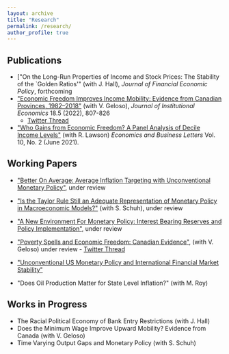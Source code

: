 ```yaml
---
layout: archive
title: "Research"
permalink: /research/
author_profile: true
---
```


## Publications 
- ["On the Long-Run Properties of Income and Stock Prices: The Stability of the `Golden Ratios'" (with J. Hall), <i>Journal of Financial Economic Policy</i>, forthcoming
- ["Economic Freedom Improves Income Mobility: Evidence from Canadian Provinces, 1982–2018"](https://www.cambridge.org/core/journals/journal-of-institutional-economics/article/economic-freedom-improves-income-mobility-evidence-from-canadian-provinces-19822018/01BC8700CF6897480369F0BBB9BA8F97) (with V. Geloso), <i>Journal of Institutional Economics</i> 18.5 (2022), 807-826
    - [Twitter Thread](https://twitter.com/VincentGeloso/status/1409530926896402439?s=20)
- ["Who Gains from Economic Freedom? A Panel Analysis of Decile Income Levels"](https://reunido.uniovi.es/index.php/EBL/article/view/15513) (with R. Lawson) <i>Economics and Business Letters</i> Vol. 10, No. 2 (June 2021).


## Working Papers
- ["Better On Average: Average Inflation Targeting with Unconventional Monetary Policy"](/files/Better_On_Average.pdf), under review

- ["Is the Taylor Rule Still an Adequate Representation of Monetary Policy in Macroeconomic Models?"](/files/Taylor_Rule.pdf) (with S. Schuh), under review


- ["A New Environment For Monetary Policy: Interest Bearing Reserves and Policy Implementation"](/files/IOR_Literature_Review.pdf), under review

- ["Poverty Spells and Economic Freedom: Canadian Evidence"](https://papers.ssrn.com/sol3/papers.cfm?abstract_id=4653144), (with V. Geloso) under review
      - [Twitter Thread](https://twitter.com/VincentGeloso/status/1731761888378167656)

- ["Unconventional US Monetary Policy and International Financial Market Stability"](/files/finstab.pdf)

- "Does Oil Production Matter for State Level Inflation?" (with M. Roy)



## Works in Progress 
- The Racial Political Economy of Bank Entry Restrictions (with J. Hall)
- Does the Minimum Wage Improve Upward Mobility? Evidence from Canada (with V. Geloso)
- Time Varying Output Gaps and Monetary Policy (with S. Schuh)



